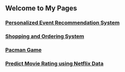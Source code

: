 ## Welcome to My Pages

### [Personalized Event Recommendation System](http://18.212.178.37/Jupiter/index.html)

### [Shopping and Ordering System](http://18.212.178.37/onlineShop/)

### [Pacman Game](https://github.com/nac95/cse511a_sp19_Pacman_Game)

### [Predict Movie Rating using Netflix Data](https://github.com/nac95/cse427s/tree/master/final_project/netflix)
